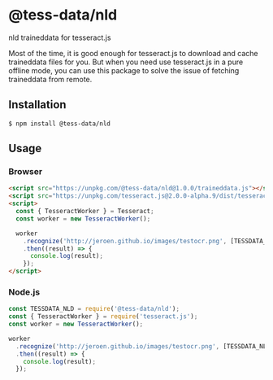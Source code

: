 # @tess-data/nld

nld traineddata for tesseract.js

Most of the time, it is good enough for tesseract.js to download and cache traineddata files for you.
But when you need use tesseract.js in a pure offline mode, you can use this package to solve the issue of fetching traineddata from remote.

## Installation

```
$ npm install @tess-data/nld
```

## Usage

### Browser

```html
<script src="https://unpkg.com/@tess-data/nld@1.0.0/traineddata.js"></script>
<script src="https://unpkg.com/tesseract.js@2.0.0-alpha.9/dist/tesseract.min.js"></script>
<script>
  const { TesseractWorker } = Tesseract;
  const worker = new TesseractWorker();

  worker
    .recognize('http://jeroen.github.io/images/testocr.png', [TESSDATA_NLD])
    .then((result) => {
      console.log(result);
    });
</script>
```

### Node.js

```javascript
const TESSDATA_NLD = require('@tess-data/nld');
const { TesseractWorker } = require('tesseract.js');
const worker = new TesseractWorker();

worker
  .recognize('http://jeroen.github.io/images/testocr.png', [TESSDATA_NLD])
  .then((result) => {
    console.log(result);
  });
```
